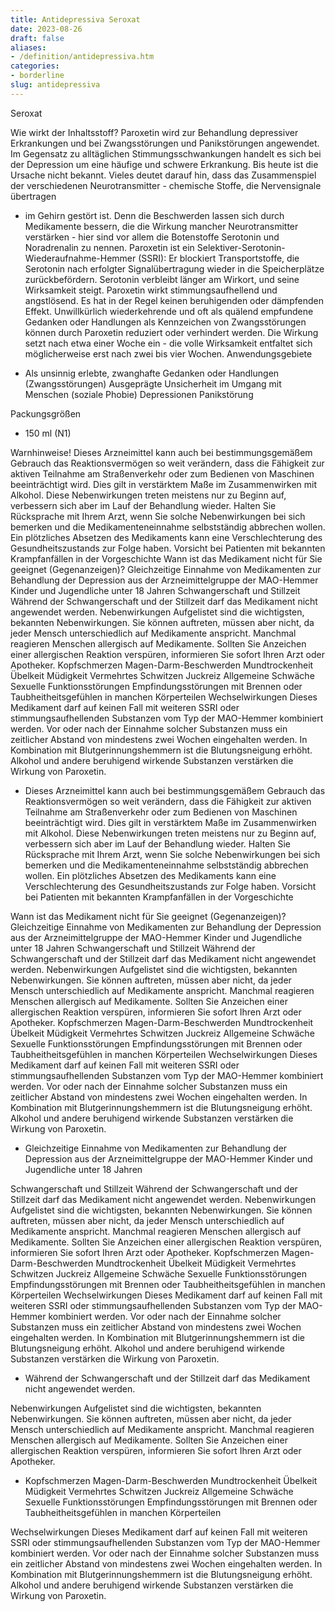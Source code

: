 ```yaml
---
title: Antidepressiva Seroxat
date: 2023-08-26
draft: false
aliases:
- /definition/antidepressiva.htm
categories:
- borderline
slug: antidepressiva
---
```




Seroxat

Wie wirkt der Inhaltsstoff? Paroxetin wird zur Behandlung depressiver
Erkrankungen und bei Zwangsstörungen und Panikstörungen angewendet. Im Gegensatz zu alltäglichen Stimmungsschwankungen handelt es sich bei der
Depression um eine häufige und schwere Erkrankung. Bis heute ist die Ursache
nicht bekannt. Vieles deutet darauf hin, dass das Zusammenspiel der
verschiedenen Neurotransmitter - chemische Stoffe, die Nervensignale übertragen
- im Gehirn gestört ist. Denn die Beschwerden lassen sich durch Medikamente
bessern, die die Wirkung mancher Neurotransmitter verstärken - hier sind vor
allem die Botenstoffe Serotonin und Noradrenalin zu nennen. Paroxetin ist ein Selektiver-Serotonin-Wiederaufnahme-Hemmer (SSRI): Er
blockiert Transportstoffe, die Serotonin nach erfolgter Signalübertragung
wieder in die Speicherplätze zurückbefördern. Serotonin verbleibt länger am
Wirkort, und seine Wirksamkeit steigt. Paroxetin wirkt stimmungsaufhellend und angstlösend. Es hat in der Regel keinen
beruhigenden oder dämpfenden Effekt. Unwillkürlich wiederkehrende und oft als
quälend empfundene Gedanken oder Handlungen als Kennzeichen von Zwangsstörungen
können durch Paroxetin reduziert oder verhindert werden. Die Wirkung setzt nach
etwa einer Woche ein - die volle Wirksamkeit entfaltet sich möglicherweise erst
nach zwei bis vier Wochen. Anwendungsgebiete

- Als unsinnig erlebte, zwanghafte Gedanken oder
    Handlungen (Zwangsstörungen) Ausgeprägte Unsicherheit im Umgang mit Menschen
    (soziale Phobie) Depressionen Panikstörung

Packungsgrößen

- 150 ml (N1)

Warnhinweise! Dieses Arzneimittel kann auch bei bestimmungsgemäßem
    Gebrauch das Reaktionsvermögen so weit verändern, dass die Fähigkeit zur
    aktiven Teilnahme am Straßenverkehr oder zum Bedienen von Maschinen beeinträchtigt
    wird. Dies gilt in verstärktem Maße im Zusammenwirken mit Alkohol. Diese Nebenwirkungen treten meistens nur zu
    Beginn auf, verbessern sich aber im Lauf der Behandlung wieder. Halten Sie Rücksprache
    mit Ihrem Arzt, wenn Sie solche Nebenwirkungen bei sich bemerken und die
    Medikamenteneinnahme selbstständig abbrechen wollen. Ein plötzliches
    Absetzen des Medikaments kann eine Verschlechterung des Gesundheitszustands
    zur Folge haben. Vorsicht bei Patienten mit bekannten Krampfanfällen
    in der Vorgeschichte Wann ist das Medikament nicht für Sie geeignet
(Gegenanzeigen)? Gleichzeitige Einnahme von Medikamenten zur
    Behandlung der Depression aus der Arzneimittelgruppe der MAO-Hemmer Kinder und Jugendliche unter 18 Jahren Schwangerschaft und Stillzeit Während der Schwangerschaft und der Stillzeit
    darf das Medikament nicht angewendet werden. Nebenwirkungen Aufgelistet sind die wichtigsten, bekannten
Nebenwirkungen. Sie können auftreten, müssen aber nicht, da jeder Mensch
unterschiedlich auf Medikamente anspricht. Manchmal reagieren Menschen allergisch auf Medikamente. Sollten Sie Anzeichen
einer allergischen Reaktion verspüren, informieren Sie sofort Ihren Arzt oder
Apotheker. Kopfschmerzen Magen-Darm-Beschwerden Mundtrockenheit Übelkeit Müdigkeit Vermehrtes Schwitzen Juckreiz Allgemeine Schwäche Sexuelle Funktionsstörungen Empfindungsstörungen mit Brennen oder
    Taubheitheitsgefühlen in manchen Körperteilen Wechselwirkungen Dieses Medikament darf auf keinen Fall mit
weiteren SSRI oder stimmungsaufhellenden Substanzen vom Typ der MAO-Hemmer
kombiniert werden. Vor oder nach der Einnahme solcher Substanzen muss ein
zeitlicher Abstand von mindestens zwei Wochen eingehalten werden. In Kombination mit Blutgerinnungshemmern ist die Blutungsneigung erhöht. Alkohol und andere beruhigend wirkende Substanzen verstärken die Wirkung von
Paroxetin.

- Dieses Arzneimittel kann auch bei bestimmungsgemäßem
    Gebrauch das Reaktionsvermögen so weit verändern, dass die Fähigkeit zur
    aktiven Teilnahme am Straßenverkehr oder zum Bedienen von Maschinen beeinträchtigt
    wird. Dies gilt in verstärktem Maße im Zusammenwirken mit Alkohol. Diese Nebenwirkungen treten meistens nur zu
    Beginn auf, verbessern sich aber im Lauf der Behandlung wieder. Halten Sie Rücksprache
    mit Ihrem Arzt, wenn Sie solche Nebenwirkungen bei sich bemerken und die
    Medikamenteneinnahme selbstständig abbrechen wollen. Ein plötzliches
    Absetzen des Medikaments kann eine Verschlechterung des Gesundheitszustands
    zur Folge haben. Vorsicht bei Patienten mit bekannten Krampfanfällen
    in der Vorgeschichte

Wann ist das Medikament nicht für Sie geeignet
(Gegenanzeigen)? Gleichzeitige Einnahme von Medikamenten zur
    Behandlung der Depression aus der Arzneimittelgruppe der MAO-Hemmer Kinder und Jugendliche unter 18 Jahren Schwangerschaft und Stillzeit Während der Schwangerschaft und der Stillzeit
    darf das Medikament nicht angewendet werden. Nebenwirkungen Aufgelistet sind die wichtigsten, bekannten
Nebenwirkungen. Sie können auftreten, müssen aber nicht, da jeder Mensch
unterschiedlich auf Medikamente anspricht. Manchmal reagieren Menschen allergisch auf Medikamente. Sollten Sie Anzeichen
einer allergischen Reaktion verspüren, informieren Sie sofort Ihren Arzt oder
Apotheker. Kopfschmerzen Magen-Darm-Beschwerden Mundtrockenheit Übelkeit Müdigkeit Vermehrtes Schwitzen Juckreiz Allgemeine Schwäche Sexuelle Funktionsstörungen Empfindungsstörungen mit Brennen oder
    Taubheitheitsgefühlen in manchen Körperteilen Wechselwirkungen Dieses Medikament darf auf keinen Fall mit
weiteren SSRI oder stimmungsaufhellenden Substanzen vom Typ der MAO-Hemmer
kombiniert werden. Vor oder nach der Einnahme solcher Substanzen muss ein
zeitlicher Abstand von mindestens zwei Wochen eingehalten werden. In Kombination mit Blutgerinnungshemmern ist die Blutungsneigung erhöht. Alkohol und andere beruhigend wirkende Substanzen verstärken die Wirkung von
Paroxetin.

- Gleichzeitige Einnahme von Medikamenten zur
    Behandlung der Depression aus der Arzneimittelgruppe der MAO-Hemmer Kinder und Jugendliche unter 18 Jahren

Schwangerschaft und Stillzeit Während der Schwangerschaft und der Stillzeit
    darf das Medikament nicht angewendet werden. Nebenwirkungen Aufgelistet sind die wichtigsten, bekannten
Nebenwirkungen. Sie können auftreten, müssen aber nicht, da jeder Mensch
unterschiedlich auf Medikamente anspricht. Manchmal reagieren Menschen allergisch auf Medikamente. Sollten Sie Anzeichen
einer allergischen Reaktion verspüren, informieren Sie sofort Ihren Arzt oder
Apotheker. Kopfschmerzen Magen-Darm-Beschwerden Mundtrockenheit Übelkeit Müdigkeit Vermehrtes Schwitzen Juckreiz Allgemeine Schwäche Sexuelle Funktionsstörungen Empfindungsstörungen mit Brennen oder
    Taubheitheitsgefühlen in manchen Körperteilen Wechselwirkungen Dieses Medikament darf auf keinen Fall mit
weiteren SSRI oder stimmungsaufhellenden Substanzen vom Typ der MAO-Hemmer
kombiniert werden. Vor oder nach der Einnahme solcher Substanzen muss ein
zeitlicher Abstand von mindestens zwei Wochen eingehalten werden. In Kombination mit Blutgerinnungshemmern ist die Blutungsneigung erhöht. Alkohol und andere beruhigend wirkende Substanzen verstärken die Wirkung von
Paroxetin.

- Während der Schwangerschaft und der Stillzeit
    darf das Medikament nicht angewendet werden.

Nebenwirkungen Aufgelistet sind die wichtigsten, bekannten
Nebenwirkungen. Sie können auftreten, müssen aber nicht, da jeder Mensch
unterschiedlich auf Medikamente anspricht. Manchmal reagieren Menschen allergisch auf Medikamente. Sollten Sie Anzeichen
einer allergischen Reaktion verspüren, informieren Sie sofort Ihren Arzt oder
Apotheker.

- Kopfschmerzen Magen-Darm-Beschwerden Mundtrockenheit Übelkeit Müdigkeit Vermehrtes Schwitzen Juckreiz Allgemeine Schwäche Sexuelle Funktionsstörungen Empfindungsstörungen mit Brennen oder
    Taubheitheitsgefühlen in manchen Körperteilen

Wechselwirkungen Dieses Medikament darf auf keinen Fall mit
weiteren SSRI oder stimmungsaufhellenden Substanzen vom Typ der MAO-Hemmer
kombiniert werden. Vor oder nach der Einnahme solcher Substanzen muss ein
zeitlicher Abstand von mindestens zwei Wochen eingehalten werden. In Kombination mit Blutgerinnungshemmern ist die Blutungsneigung erhöht. Alkohol und andere beruhigend wirkende Substanzen verstärken die Wirkung von
Paroxetin.

